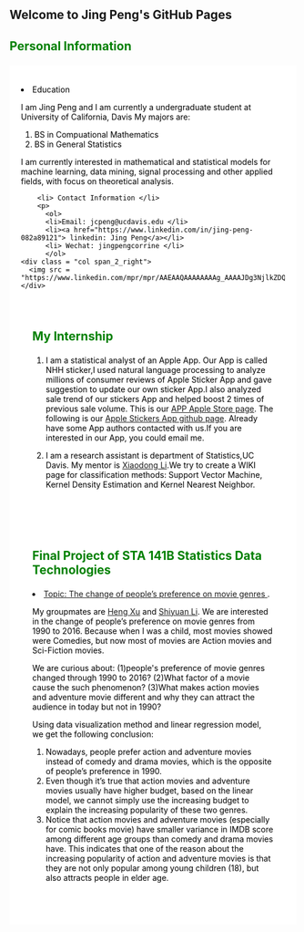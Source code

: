 ## Welcome to Jing Peng's GitHub Pages
<head>
<style>
div.cities {
    background-color: white;
    color: black;
    margin: 20px 0 20px 0;
    padding: 20px;
}
</style>
</head>

<body>
  <section class="main-content">
    <h2><p style = "color:green"> Personal Information </p></h2>
    <div class ="section group">
      <div class = "cities">
      <p>
        <li> Education </li>
         <p> 
          I am Jing Peng and I am currently a undergraduate student at University of California, Davis
            My majors are:
            <ol>
            <li> BS in Compuational Mathematics </li>
            <li> BS in General Statistics </li>
            </ol>
          I am currently interested in mathematical and statistical models for machine learning, data mining, 
          signal processing and other applied fields, with focus on theoretical analysis.
  
        <li> Contact Information </li>
        <p> 
          <ol>
          <li>Email: jcpeng@ucdavis.edu </li>
          <li><a href="https://www.linkedin.com/in/jing-peng-082a89121"> linkedin: Jing Peng</a></li>
          <li> Wechat: jingpengcorrine </li>
          </ol>
    <div class = "col span_2_right">
      <img src = "https://www.linkedin.com/mpr/mpr/AAEAAQAAAAAAAAg_AAAAJDg3NjlkZDQ5LWM1MzYtNDQ4NS05NjhmLTViM2VkYTY2ZDM1NA.jpg">
    </div>
  <div class = "cities">
  <h2><p style = "color:green;"> My Internship </p></h2>
      <ol>
      <li>
        <p>
            I am a statistical analyst of an Apple App. Our App is called NHH sticker,I used natural language 
            processing to analyze millions of consumer reviews of Apple Sticker App and gave suggestion to update 
            our own sticker App.I also analyzed sale trend of our stickers App and helped boost 2 times of previous 
            sale volume. This is our <a href="https://itunes.apple.com/cn/app/nhh-stickers/id1161646735?l=en&mt=8"> APP Apple Store page</a>.  The following is our <a href="https://github.com/TintPoint/StickerDatabase"> Apple Stickers App github page</a>.
            Already have some App authors contacted with us.If you are interested in our App, you could email me.
        </p>
      </li>
      <li>
        <p>
            I am a research assistant is department of Statistics,UC Davis. My mentor is 
            <a href="http://www.stat.ucdavis.edu/~xdgli/"> Xiaodong Li</a>.We try to create a WIKI page for 
            classification methods: Support Vector Machine, Kernel Density Estimation and Kernel Nearest Neighbor.
        </p>
      </li>

</ol>
</div>
<div class = "cities">
<h2><p style = "color:green;"> Final Project of STA 141B  Statistics Data Technologies  </p></h2>
<li> <a href="file:///Users/jingpeng/Desktop/final.html"> Topic: The change of people’s preference on movie genres </a>.</li>
<p> My groupmates are <a href="https://heng19.github.io/UC-Davis-Heng-Xu/"> Heng Xu</a> and <a href="https://github.com/Shiyuan666/Shiyuan666.github.io/"> Shiyuan Li</a>. We are interested in the change of people’s preference on movie genres from 1990 to 2016. Because when I was a child, most movies showed were Comedies, but now most of movies are Action movies and Sci-Fiction movies.
</p>
<p>We are curious about: (1)people's preference of movie genres changed through 1990 to 2016? (2)What factor of a movie cause the such phenomenon? (3)What makes action movies and adventure movie different and why they can attract the audience in today but not in 1990?
</p>
<p>
 Using data visualization method and linear regression model, we get the following conclusion:
</p>
<p>
 <ol>
 <li>Nowadays, people prefer action and adventure movies instead of comedy and drama movies, which is the opposite of people’s preference in 1990.</li>
 <li>Even though it’s true that action movies and adventure movies usually have higher budget, based on the linear model, we cannot simply use the increasing budget to explain the increasing popularity of these two genres.</li>
<li>Notice that action movies and adventure movies (especially for comic books movie) have smaller variance in IMDB score among different age groups than comedy and drama movies have. This indicates that one of the reason about the increasing popularity of action and adventure movies is that they are not only popular among young children (18), but also attracts people in elder age.</li>
</ol>
</p>

</div>

